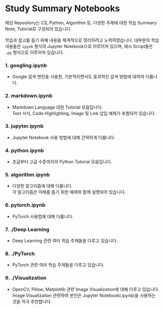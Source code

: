 # Study Summary Notebooks

해당 Repository는 CS, Python, Algorithm 등, 다양한 주제에 대한 학습 Summary Note, Tutorial로 구성되어 있습니다.<br><br>
학습과 참고를 돕기 위해 내용을 체계적으로 정리하려고 노력하였습니다. 대부분의 학습 내용들은 `ipynb` 형식의 Jupyter Notebook으로 이루어져 있으며, 예시 Script들은 `.py` 형식으로 이루어져 있습니다.

### 1. **googling.ipynb**
- Google 검색 엔진을 사용한, 기본적이면서도 효과적인 검색 방법에 대하여 다룹니다.
### 2. **markdown.ipynb**
- Markdown Language 대한 Tutorial 모음입니다.<br>
Text 서식, Code Highlighting, Image 및 Link 삽입 예제가 포함되어 있습니다.
### 3. **jupyter.ipynb**
- Jupyter Notebook 사용 방법에 대해 간략하게 다룹니다.
### 4. **python.ipynb**
- 초급부터 고급 수준까지의 Python Tutorial 모음입니다.
### 5. **algorithm.ipynb**
- 다양한 알고리즘에 대해 다룹니다.<br>
각 알고리즘은 이해를 돕기 위한 예제와 함께 설명되어 있습니다.
### 6. **pytorch.ipynb**
- PyTorch 사용법에 대해 다룹니다.
### 7. **./Deep Learning**
- Deep Learning 관련 여러 학습 주제들을 다루고 있습니다.
### 8. **./PyTorch**
- PyTorch 관련 여러 학습 주제들을 다루고 있습니다.
### 9. **./Visualization**
- OpenCV, Pillow, Matplotlib 관련 Image Visualization에 대해 다루고 있습니다.<br>
Image Visualizaiton 관련하여 본인은 Jupyter Notebook(.ipynb)을 사용하는 것을 적극 추천합니다.